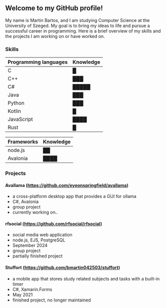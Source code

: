 ## Welcome to my GitHub profile!

My name is Martin Bartos, and I am studying Computer Science at the University of Szeged. My goal is to bring my ideas to life and pursue a successful career in programming. Here is a brief overview of my skills and the projects I am working on or have worked on.

### Skills

| Programming languages | Knowledge |
| - | - |
| C | █ |
| C++ | ███ |
| C# | █████ |
| Java | ███ |
| Python | ███ |
| Kotlin | █ |
| JavaScript | ████ |
| Rust | █ |

| Frameworks | Knowledge |
| - | - |
| node.js | ██ |
| Avalonia | ████ |

### Projects

#### Avallama (https://github.com/eyeonspringfield/avallama)
- a cross-platform desktop app that provides a GUI for ollama
- C#, Avalonia
- group project
- currently working on..

#### rfsocial (https://github.com/rfsocial/rfsocial)
- social media web application
- node.js, EJS, PostgreSQL
- September 2024
- group project
- partially finished project

#### Stuffort (https://github.com/bmartin042503/stuffort)
- a mobile app that stores study related subjects and tasks with a built-in timer
- C#, Xamarin.Forms
- May 2021
- finished project, no longer maintained
